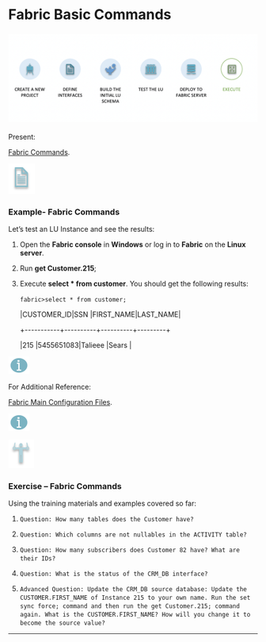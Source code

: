 # Fabric Basic Commands

### ![](/academy/Training_Level_1/04_fabric_runtime/images/fabric_execute_04.png)


Present: 

[Fabric Commands](/articles/02_fabric_architecture/04_fabric_commands.md).



![](/academy/Training_Level_1/03_fabric_basic_LU/images/example.png) 

### Example- Fabric Commands

Let’s test an LU Instance and see the results:

1. Open the **Fabric console** in **Windows** or log in to **Fabric** on the **Linux server**.

2. Run **get Customer.215**;

3. Execute **select * from customer**. You should get the following results:

   `fabric>select * from customer;`
   
   
   |CUSTOMER_ID|SSN       |FIRST_NAME|LAST_NAME|
   
   +-----------+----------+----------+---------+
  
   |215        |5455651083|Talieee   |Sears    |
   
   
   
   

![](/academy/Training_Level_1/03_fabric_basic_LU/images/information.png) 

For Additional Reference:

[Fabric Main Configuration Files](/articles/02_fabric_architecture/05_fabric_main_configuration_files.md).

![](/academy/Training_Level_1/03_fabric_basic_LU/images/information.png)


![](/academy/Training_Level_1/03_fabric_basic_LU/images/Exercise.png) 

### Exercise – Fabric Commands

Using the training materials and examples covered so far:

1. `Question: How many tables does the Customer have?`

2. `Question: Which columns are not nullables in the ACTIVITY table?`

3. `Question: How many subscribers does Customer 82 have? What are their IDs?`

4. `Question: What is the status of the CRM_DB interface?`

5. `Advanced Question: Update the CRM_DB source database: Update the CUSTOMER.FIRST_NAME of Instance 215 to your own name. Run the set sync force; command and then run the get Customer.215; command again. What is the CUSTOMER.FIRST_NAME? How will you change it to become the source value?`





------

